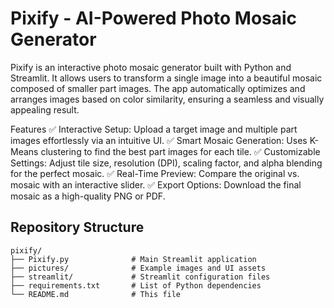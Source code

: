 # Pixify - AI-Powered Photo Mosaic Generator
Pixify is an interactive photo mosaic generator built with Python and Streamlit. It allows users to transform a single image into a beautiful mosaic composed of smaller part images. The app automatically optimizes and arranges images based on color similarity, ensuring a seamless and visually appealing result.

Features
✅ Interactive Setup: Upload a target image and multiple part images effortlessly via an intuitive UI.
✅ Smart Mosaic Generation: Uses K-Means clustering to find the best part images for each tile.
✅ Customizable Settings: Adjust tile size, resolution (DPI), scaling factor, and alpha blending for the perfect mosaic.
✅ Real-Time Preview: Compare the original vs. mosaic with an interactive slider.
✅ Export Options: Download the final mosaic as a high-quality PNG or PDF.

## Repository Structure

```plaintext
pixify/
├── Pixify.py              # Main Streamlit application
├── pictures/              # Example images and UI assets
├── streamlit/             # Streamlit configuration files
├── requirements.txt       # List of Python dependencies
└── README.md              # This file

